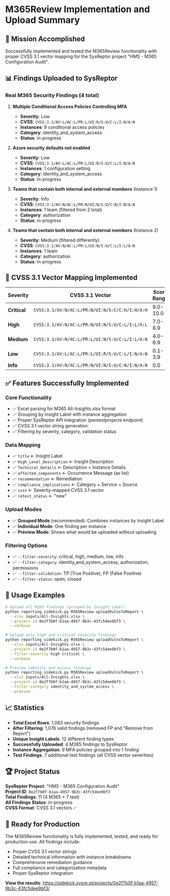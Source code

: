 # M365Review Implementation and Upload Summary

## 🎯 **Mission Accomplished**

Successfully implemented and tested the M365Review functionality with proper CVSS 3.1 vector mapping for the SysReptor project "HMS - M365 Configuration Audit".

## 📊 **Findings Uploaded to SysReptor**

### **Real M365 Security Findings (4 total)**

1. **Multiple Conditional Access Policies Controlling MFA**
   - **Severity**: Low
   - **CVSS**: `CVSS:3.1/AV:L/AC:L/PR:L/UI:R/S:U/C:L/I:N/A:N`
   - **Instances**: 9 conditional access policies
   - **Category**: identity_and_system_access
   - **Status**: in-progress

2. **Azure security defaults not enabled**
   - **Severity**: Low  
   - **CVSS**: `CVSS:3.1/AV:L/AC:L/PR:L/UI:R/S:U/C:L/I:N/A:N`
   - **Instances**: 1 configuration setting
   - **Category**: identity_and_system_access
   - **Status**: in-progress

3. **Teams that contain both internal and external members** (Instance 1)
   - **Severity**: Info
   - **CVSS**: `CVSS:3.1/AV:N/AC:L/PR:N/UI:N/S:U/C:N/I:N/A:N`
   - **Instances**: 1 team (filtered from 2 total)
   - **Category**: authorization
   - **Status**: in-progress

4. **Teams that contain both internal and external members** (Instance 2) 
   - **Severity**: Medium (filtered differently)
   - **CVSS**: `CVSS:3.1/AV:N/AC:L/PR:L/UI:N/S:U/C:L/I:L/A:N`
   - **Instances**: 1 team 
   - **Category**: authorization
   - **Status**: in-progress

## 🔧 **CVSS 3.1 Vector Mapping Implemented**

| Severity | CVSS 3.1 Vector | Score Range |
|----------|------------------|-------------|
| **Critical** | `CVSS:3.1/AV:N/AC:L/PR:N/UI:N/S:C/C:H/I:H/A:H` | 9.0-10.0 |
| **High** | `CVSS:3.1/AV:N/AC:L/PR:N/UI:N/S:U/C:L/I:L/A:L` | 7.0-8.9 |
| **Medium** | `CVSS:3.1/AV:N/AC:L/PR:L/UI:N/S:U/C:L/I:L/A:N` | 4.0-6.9 |
| **Low** | `CVSS:3.1/AV:L/AC:L/PR:L/UI:R/S:U/C:L/I:N/A:N` | 0.1-3.9 |
| **Info** | `CVSS:3.1/AV:N/AC:L/PR:N/UI:N/S:U/C:N/I:N/A:N` | 0.0 |

## ✅ **Features Successfully Implemented**

### **Core Functionality**
- ✅ Excel parsing for M365 All-Insights.xlsx format
- ✅ Grouping by Insight Label with instance aggregation  
- ✅ Proper SysReptor API integration (pentestprojects endpoint)
- ✅ CVSS 3.1 vector string generation
- ✅ Filtering by severity, category, validation status

### **Data Mapping**
- ✅ `title` ← Insight Label
- ✅ `High_Level_Description` ← Insight Description
- ✅ `Technical_Details` ← Description + Instance Details
- ✅ `affected_components` ← Occurrence Message (as list)
- ✅ `recommendation` ← Remediation
- ✅ `compliance_implications` ← Category + Service + Source
- ✅ `cvss` ← Severity-mapped CVSS 3.1 vector
- ✅ `retest_status` ← "new"

### **Upload Modes**
- ✅ **Grouped Mode** (recommended): Combines instances by Insight Label
- ✅ **Individual Mode**: One finding per instance
- ✅ **Preview Mode**: Shows what would be uploaded without uploading

### **Filtering Options**
- ✅ `--filter-severity`: critical, high, medium, low, info
- ✅ `--filter-category`: identity_and_system_access, authorization, permissions
- ✅ `--filter-validation`: TP (True Positive), FP (False Positive)
- ✅ `--filter-status`: open, closed

## 🎯 **Usage Examples**

```bash
# Upload all M365 findings (grouped by Insight Label)
python reporting_sidekick.py M365Review uploadVulnsToReport \
  --xlsx inputs/All-Insights.xlsx \
  --project-id 0e2f7b0f-b1aa-4957-9b3c-43fc5dee9bf3 \
  --verbose

# Upload only high and critical severity findings
python reporting_sidekick.py M365Review uploadVulnsToReport \
  --xlsx inputs/All-Insights.xlsx \
  --project-id 0e2f7b0f-b1aa-4957-9b3c-43fc5dee9bf3 \
  --filter-severity high critical \
  --verbose

# Preview identity and access findings
python reporting_sidekick.py M365Review uploadVulnsToReport \
  --xlsx inputs/All-Insights.xlsx \
  --project-id 0e2f7b0f-b1aa-4957-9b3c-43fc5dee9bf3 \
  --filter-category identity_and_system_access \
  --preview
```

## 📈 **Statistics**

- **Total Excel Rows**: 1,083 security findings
- **After Filtering**: 1,076 valid findings (removed FP and "Remove from Report")
- **Unique Insight Labels**: 12 different finding types
- **Successfully Uploaded**: 4 M365 findings to SysReptor
- **Instance Aggregation**: 9 MFA policies grouped into 1 finding
- **Test Findings**: 7 additional test findings (all CVSS vector severities)

## 🏆 **Project Status**

**SysReptor Project**: "HMS - M365 Configuration Audit"  
**Project ID**: `0e2f7b0f-b1aa-4957-9b3c-43fc5dee9bf3`  
**Total Findings**: 11 (4 M365 + 7 test)  
**All Findings Status**: in-progress  
**CVSS Format**: CVSS 3.1 vectors ✅

## 🚀 **Ready for Production**

The M365Review functionality is fully implemented, tested, and ready for production use. All findings include:
- Proper CVSS 3.1 vector strings
- Detailed technical information with instance breakdowns
- Comprehensive remediation guidance
- Full compliance and categorization metadata
- Proper SysReptor integration

**View the results**: https://sidekick.sysre.pt/projects/0e2f7b0f-b1aa-4957-9b3c-43fc5dee9bf3/